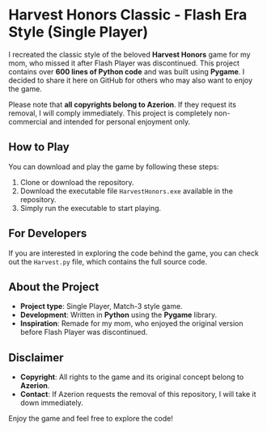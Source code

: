 # Harvest Honors Classic - Flash Era Style (Single Player)

I recreated the classic style of the beloved **Harvest Honors** game for my mom, who missed it after Flash Player was discontinued. This project contains over **600 lines of Python code** and was built using **Pygame**. I decided to share it here on GitHub for others who may also want to enjoy the game.

Please note that **all copyrights belong to Azerion**. If they request its removal, I will comply immediately. This project is completely non-commercial and intended for personal enjoyment only.

## How to Play

You can download and play the game by following these steps:

1. Clone or download the repository.
2. Download the executable file `HarvestHonors.exe` available in the repository.
3. Simply run the executable to start playing.

## For Developers

If you are interested in exploring the code behind the game, you can check out the `Harvest.py` file, which contains the full source code.

## About the Project

- **Project type**: Single Player, Match-3 style game.
- **Development**: Written in **Python** using the **Pygame** library.
- **Inspiration**: Remade for my mom, who enjoyed the original version before Flash Player was discontinued.

## Disclaimer

- **Copyright**: All rights to the game and its original concept belong to **Azerion**.
- **Contact**: If Azerion requests the removal of this repository, I will take it down immediately.

Enjoy the game and feel free to explore the code!
